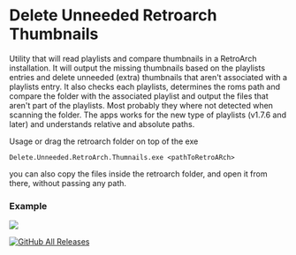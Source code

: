 # Delete Unneeded Retroarch Thumbnails
Utility that will read playlists and compare thumbnails in a RetroArch installation. It will output the missing thumbnails based on the playlists entries and delete unneeded (extra) thumbnails that aren't associated with a playlists entry. It also checks each playlists, determines the roms path and compare the folder with the associated playlist and output the files that aren't part of the playlists. Most probably they where not detected when scanning the folder. The apps works for the new type of playlists (v1.7.6 and later) and understands relative and absolute paths.

Usage or drag the retroarch folder on top of the exe
```
Delete.Unneeded.RetroArch.Thumnails.exe <pathToRetroARch>
```
you can also copy the files inside the retroarch folder, and open it from there, without passing any path.

### Example
![](https://user-images.githubusercontent.com/11904426/49401071-1d6eb000-f714-11e8-8f32-f206e70b6e40.jpg)

[![GitHub All Releases](https://img.shields.io/github/downloads/maforget/Delete-RetroArch-Unneeded-Thumbnails/total.svg)](https://github.com/maforget/Delete-RetroArch-Unneeded-Thumbnails)

